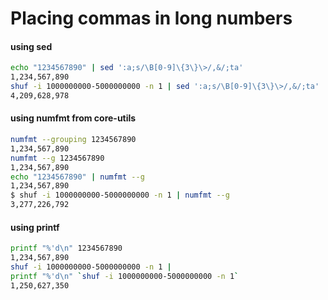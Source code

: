 # Placing commas in long numbers

#### using sed
```bash
echo "1234567890" | sed ':a;s/\B[0-9]\{3\}\>/,&/;ta'
1,234,567,890
shuf -i 1000000000-5000000000 -n 1 | sed ':a;s/\B[0-9]\{3\}\>/,&/;ta'
4,209,628,978
```
#### using numfmt from core-utils
```bash
numfmt --grouping 1234567890
1,234,567,890
numfmt --g 1234567890
1,234,567,890
echo "1234567890" | numfmt --g
1,234,567,890
$ shuf -i 1000000000-5000000000 -n 1 | numfmt --g
3,277,226,792
```

#### using printf
```bash
printf "%'d\n" 1234567890
1,234,567,890
shuf -i 1000000000-5000000000 -n 1 | 
printf "%'d\n" `shuf -i 1000000000-5000000000 -n 1`
1,250,627,350
```
